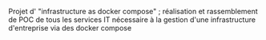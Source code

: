 Projet d' "infrastructure as docker compose" ; réalisation et rassemblement de POC de tous les services IT nécessaire à la gestion d'une infrastructure d'entreprise via des docker compose
